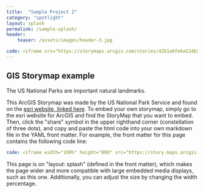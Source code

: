 ```yaml
---
title:  "Sample Project 2"
category: "spotlight"
layout: splash
permalink: /sample-splash/
header:
    teaser: /assets/images/header-3.jpg

code: <iframe src="https://storymaps.arcgis.com/stories/42b1a6fe6a524b578becd12c0bee4b4c" width="100%" height="500px" frameborder="0" allowfullscreen allow="geolocation"></iframe>
---
```


## GIS Storymap example

The US National Parks are important natural landmarks. 

This ArcGIS Storymap was made by the US National Park Service and found on the [esri website, linked here](https://storymaps.arcgis.com/). To embed your own storymap, simply go to the esri website for ArcGIS and find the StoryMap that you want to embed. Then, click the "share" symbol in the upper righthand corner (constellation of three dots), and copy and paste the html code into your own markdown file in the YAML front matter. For example, the front matter for this page contains the following code line: 

```yaml
code: <iframe width="100%" height="800" src="https://story.maps.arcgis.com/apps/Cascade/index.html?appid=f4fd10e5f8d24d0eb7a02e33fa4c03f5" frameborder="0" scrolling="yes"> 
```

This page is on "layout: splash" (defined in the front matter), which makes the page wider and more compatible with large embedded media displays, such as this one. Additionally, you can adjust the size by changing the width percentage.

    

  
